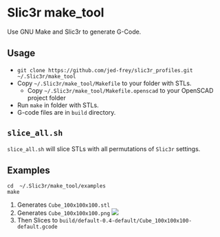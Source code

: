 # Slic3r make_tool

Use GNU Make and Slic3r to generate G-Code.

## Usage

- ```git clone https://github.com/jed-frey/slic3r_profiles.git ~/.Slic3r/make_tool```
- Copy ```~/.Slic3r/make_tool/Makefile``` to your folder with STLs.
  - Copy ```~/.Slic3r/make_tool/Makefile.openscad``` to your OpenSCAD project folder
- Run ```make``` in folder with STLs.
- G-code files are in ```build``` directory.

## ```slice_all.sh```

```slice_all.sh``` will slice STLs with all permutations of ```Slic3r``` settings.

## Examples

    cd  ~/.Slic3r/make_tool/examples
    make

1. Generates ```Cube_100x100x100.stl```
1. Generates ```Cube_100x100x100.png```
  ![](Cube_100x100x100.png)
1. Then Slices to ```build/default-0.4-default/Cube_100x100x100-default.gcode```
